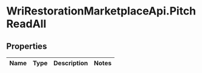 # WriRestorationMarketplaceApi.PitchReadAll

## Properties
Name | Type | Description | Notes
------------ | ------------- | ------------- | -------------


